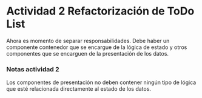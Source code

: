# Actividad 2 Refactorización de ToDo List


Ahora es momento de separar responsabilidades. Debe haber un componente contenedor que se encargue de la lógica de estado y otros componentes que se encarguen de la presentación de los datos.


### Notas actividad 2
Los componentes de presentación no deben contener ningún tipo de lógica que esté relacionada directamente al estado de los datos.
